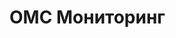<!-- TITLE: Oms Monitoring Main -->
<!-- SUBTITLE: A quick summary of Oms Monitoring Main -->

# ОМС Мониторинг
